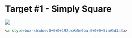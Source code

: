 # Target #1 - Simply Square

![](https://cssbattle.dev/targets/1.png)

```HTML
<a style=box-shadow:0+0+0+192px#b5e0ba,0+0+0+5in#5d3a3a>
```
